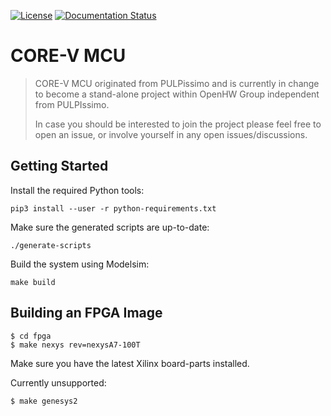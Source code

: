 [![License](https://img.shields.io/badge/License-Apache%202.0-blue.svg)](https://opensource.org/licenses/Apache-2.0)
[![Documentation Status](https://readthedocs.org/projects/core-v-mcu/badge/?version=latest)](https://core-v-mcu.readthedocs.io/en/latest/?badge=latest)

# CORE-V MCU

> CORE-V MCU originated from PULPissimo and is currently in change to become a
> stand-alone project within OpenHW Group independent from PULPIssimo.
>
> In case you should be interested to join the project please feel free to open
> an issue, or involve yourself in any open issues/discussions.

## Getting Started

Install the required Python tools:

```
pip3 install --user -r python-requirements.txt
```

Make sure the generated scripts are up-to-date:

```
./generate-scripts
```

Build the system using Modelsim:

```
make build
```

## Building an FPGA Image

```
$ cd fpga
$ make nexys rev=nexysA7-100T
```

Make sure you have the latest Xilinx board-parts installed.


Currently unsupported:
```
$ make genesys2
```

